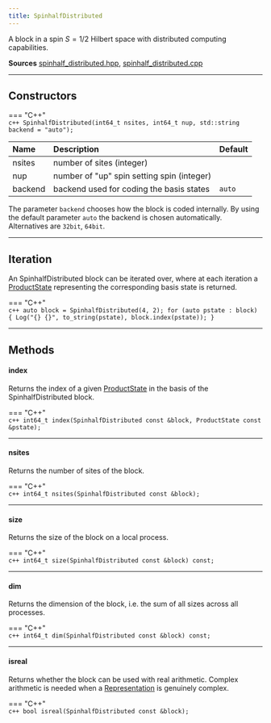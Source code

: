 ```yaml
---
title: SpinhalfDistributed
---
```


A block in a spin $S=1/2$ Hilbert space with distributed computing capabilities.

**Sources** [spinhalf_distributed.hpp](https://github.com/awietek/xdiag/blob/main/xdiag/blocks/spinhalf_distributed.hpp), [spinhalf_distributed.cpp](https://github.com/awietek/xdiag/blob/main/xdiag/blocks/spinhalf_distributed.cpp)

---

## Constructors

=== "C++"	
	```c++
	SpinhalfDistributed(int64_t nsites, int64_t nup, std::string backend = "auto");
	```
	
| Name    | Description                                                                          | Default |
|:--------|:-------------------------------------------------------------------------------------|---------|
| nsites  | number of sites (integer)                                                            |         |
| nup     | number of "up" spin setting spin (integer)                                           |         |
| backend | backend used for coding the basis states                                             | `auto`  |
	
	
The parameter `backend` chooses how the block is coded internally. By using the default parameter `auto` the backend is chosen automatically. Alternatives are `32bit`, `64bit`.

---

## Iteration

An SpinhalfDistributed block can be iterated over, where at each iteration a [ProductState](../states/product_state.md) representing the corresponding basis state is returned.

=== "C++"	
	```c++
    auto block = SpinhalfDistributed(4, 2);
	for (auto pstate : block) {
	  Log("{} {}", to_string(pstate), block.index(pstate));
	}
	```
	
---

## Methods

#### index

Returns the index of a given [ProductState](../states/product_state.md) in the basis of the SpinhalfDistributed block.

=== "C++"	
	```c++
	int64_t index(SpinhalfDistributed const &block, ProductState const &pstate);
	```

---

#### nsites

Returns the number of sites of the block.

=== "C++"	
	```c++
	int64_t nsites(SpinhalfDistributed const &block);
	```
	
---

#### size
Returns the size of the block on a local process.

=== "C++"	
	```c++
	int64_t size(SpinhalfDistributed const &block) const;
	```


---

#### dim
Returns the dimension of the block, i.e. the sum of all sizes across all processes. 

=== "C++"	
	```c++
	int64_t dim(SpinhalfDistributed const &block) const;
	```
	

---
		
#### isreal
Returns whether the block can be used with real arithmetic. 
Complex arithmetic is needed when a
[Representation](../symmetries/representation.md) is genuinely complex.

=== "C++"	
	```c++
    bool isreal(SpinhalfDistributed const &block);
	```
